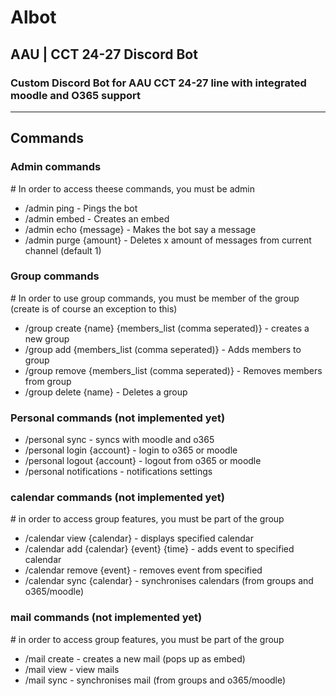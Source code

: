 # Albot
## AAU | CCT 24-27 Discord Bot
### Custom Discord Bot for AAU CCT 24-27 line with integrated moodle and O365 support

- - - - -

## Commands

### Admin commands
\# In order to access theese commands, you must be admin
- /admin ping - Pings the bot
- /admin embed - Creates an embed
- /admin echo {message} - Makes the bot say a message
- /admin purge {amount} - Deletes x amount of messages from current channel (default 1)

### Group commands
\# In order to use group commands, you must be member of the group (create is of course an exception to this)
- /group create {name} {members_list (comma seperated)} - creates a new group
- /group add {members_list (comma seperated)} - Adds members to group
- /group remove {members_list (comma seperated)} - Removes members from group
- /group delete {name} - Deletes a group

### Personal commands (not implemented yet)
- /personal sync - syncs with moodle and o365
- /personal login {account} - login to o365 or moodle
- /personal logout {account} - logout from o365 or moodle
- /personal notifications - notifications settings

### calendar commands (not implemented yet)
\# in order to access group features, you must be part of the group
- /calendar view {calendar} - displays specified calendar
- /calendar add {calendar} {event} {time} - adds event to specified calendar
- /calendar remove {event} - removes event from specified
- /calendar sync {calendar} - synchronises calendars (from groups and o365/moodle)

### mail commands (not implemented yet)
\# in order to access group features, you must be part of the group
- /mail create - creates a new mail (pops up as embed)
- /mail view - view mails
- /mail sync - synchronises mail (from groups and o365/moodle)
 

